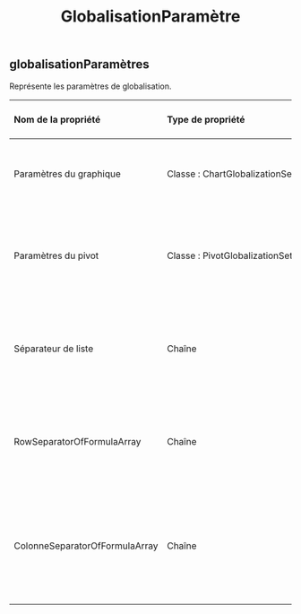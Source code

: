 ﻿---
title: GlobalisationParamètre
second_title: Aspose.Cells Cloud Documen
type: docs
url: /fr/specification/model/globalizationsettings/
description: "Aspose.Cells Spécification du modèle cloud : GlobalizationSettings. Gérez sans effort Excel et d'autres feuilles de calcul avec des fonctionnalités telles que l'ouverture, la génération, l'édition, le fractionnement, la fusion, la comparaison et la conversion."
weight: 50
---
## **globalisationParamètres**

 Représente les paramètres de globalisation.

| Nom de la propriété| Type de propriété| Nullable| Lecture seulement| Valeur par défaut| Description|
|:- |:- |:- |:- |:- |:- |
| Paramètres du graphique| Classe : ChartGlobalizationSettings| Vrai| FAUX|| Obtient ou définit les paramètres de globalisation pour Chart.|
| Paramètres du pivot| Classe : PivotGlobalizationSettings| Vrai| FAUX|| Obtient ou définit les paramètres de globalisation du tableau croisé dynamique.|
| Séparateur de liste| Chaîne| Vrai| FAUX|| Obtient le séparateur pour la liste, les paramètres de la fonction, ... etc.|
| RowSeparatorOfFormulaArray| Chaîne| Vrai| FAUX|| Obtient le séparateur des lignes des données du tableau dans la formule.|
| ColonneSeparatorOfFormulaArray| Chaîne| Vrai| FAUX||Obtient le séparateur des éléments des données de ligne du tableau dans la formule.|

